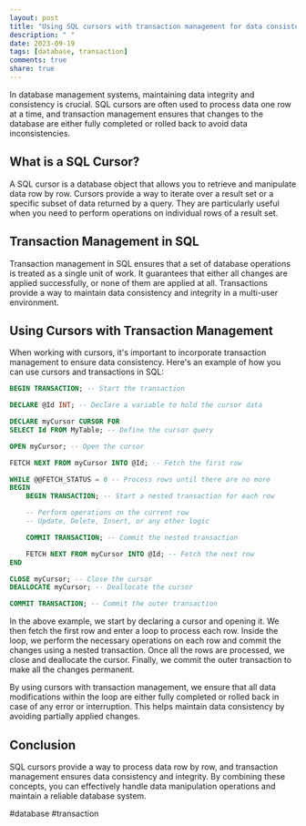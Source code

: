 ```yaml
---
layout: post
title: "Using SQL cursors with transaction management for data consistency"
description: " "
date: 2023-09-19
tags: [database, transaction]
comments: true
share: true
---
```


In database management systems, maintaining data integrity and consistency is crucial. SQL cursors are often used to process data one row at a time, and transaction management ensures that changes to the database are either fully completed or rolled back to avoid data inconsistencies.

## What is a SQL Cursor?

A SQL cursor is a database object that allows you to retrieve and manipulate data row by row. Cursors provide a way to iterate over a result set or a specific subset of data returned by a query. They are particularly useful when you need to perform operations on individual rows of a result set.

## Transaction Management in SQL

Transaction management in SQL ensures that a set of database operations is treated as a single unit of work. It guarantees that either all changes are applied successfully, or none of them are applied at all. Transactions provide a way to maintain data consistency and integrity in a multi-user environment.

## Using Cursors with Transaction Management

When working with cursors, it's important to incorporate transaction management to ensure data consistency. Here's an example of how you can use cursors and transactions in SQL:

```sql
BEGIN TRANSACTION; -- Start the transaction

DECLARE @Id INT; -- Declare a variable to hold the cursor data

DECLARE myCursor CURSOR FOR
SELECT Id FROM MyTable; -- Define the cursor query

OPEN myCursor; -- Open the cursor

FETCH NEXT FROM myCursor INTO @Id; -- Fetch the first row

WHILE @@FETCH_STATUS = 0 -- Process rows until there are no more
BEGIN
    BEGIN TRANSACTION; -- Start a nested transaction for each row

    -- Perform operations on the current row
    -- Update, Delete, Insert, or any other logic

    COMMIT TRANSACTION; -- Commit the nested transaction

    FETCH NEXT FROM myCursor INTO @Id; -- Fetch the next row
END

CLOSE myCursor; -- Close the cursor
DEALLOCATE myCursor; -- Deallocate the cursor

COMMIT TRANSACTION; -- Commit the outer transaction
```

In the above example, we start by declaring a cursor and opening it. We then fetch the first row and enter a loop to process each row. Inside the loop, we perform the necessary operations on each row and commit the changes using a nested transaction. Once all the rows are processed, we close and deallocate the cursor. Finally, we commit the outer transaction to make all the changes permanent.

By using cursors with transaction management, we ensure that all data modifications within the loop are either fully completed or rolled back in case of any error or interruption. This helps maintain data consistency by avoiding partially applied changes.

## Conclusion

SQL cursors provide a way to process data row by row, and transaction management ensures data consistency and integrity. By combining these concepts, you can effectively handle data manipulation operations and maintain a reliable database system.

#database #transaction